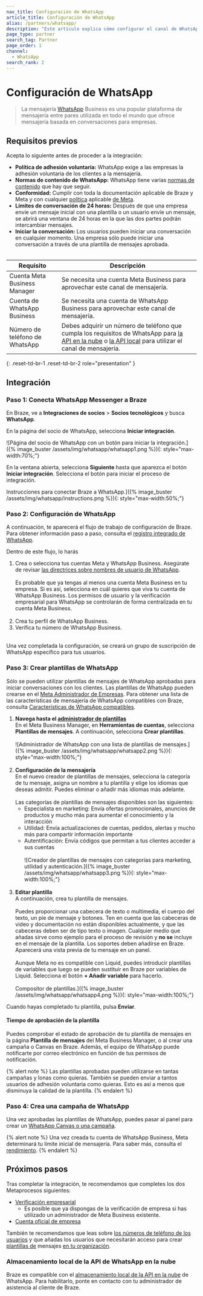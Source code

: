 ```yaml
---
nav_title: Configuración de WhatsApp
article_title: Configuración de WhatsApp
alias: /partners/whatsapp/
description: "Este artículo explica cómo configurar el canal de WhatsApp de Braze, incluidos los requisitos previos y los siguientes pasos sugeridos."
page_type: partner
search_tag: Partner
page_order: 1
channel:
  - WhatsApp
search_rank: 2
---
```


# Configuración de WhatsApp

> La mensajería [WhatsApp](https://www.whatsapp.com/) Business es una popular plataforma de mensajería entre pares utilizada en todo el mundo que ofrece mensajería basada en conversaciones para empresas.	

## Requisitos previos

Acepta lo siguiente antes de proceder a la integración:

- **Política de adhesión voluntaria:** WhatsApp exige a las empresas la adhesión voluntaria de los clientes a la mensajería.
- **Normas de contenido de WhatsApp:** WhatsApp tiene varias [normas de contenido](https://www.whatsapp.com/legal/commerce-policy?l=en) que hay que seguir.
- **Conformidad:** Cumplir con toda la documentación aplicable de Braze y Meta y con cualquier [política](https://www.whatsapp.com/legal/?lang=en) aplicable [de Meta](https://www.whatsapp.com/legal/?lang=en).
- **Límites de conversación de 24 horas:** Después de que una empresa envíe un mensaje inicial con una plantilla o un usuario envíe un mensaje, se abrirá una ventana de 24 horas en la que las dos partes podrán intercambiar mensajes. 
- **Iniciar la conversación:** Los usuarios pueden iniciar una conversación en cualquier momento. Una empresa sólo puede iniciar una conversación a través de una plantilla de mensajes aprobada.
<br><br>

| Requisito| Descripción|
| ---| --- |
| Cuenta Meta Business Manager | Se necesita una cuenta Meta Business para aprovechar este canal de mensajería. |
| Cuenta de WhatsApp Business | Se necesita una cuenta de WhatsApp Business para aprovechar este canal de mensajería. |
| Número de teléfono de WhatsApp | Debes adquirir un número de teléfono que cumpla los requisitos de WhatsApp para [la API en la nube](https://developers.facebook.com/docs/whatsapp/cloud-api/phone-numbers) o [la API local](https://developers.facebook.com/docs/whatsapp/on-premises/phone-numbers) para utilizar el canal de mensajería.  | 
{: .reset-td-br-1 .reset-td-br-2 role="presentation" }

## Integración

### Paso 1: Conecta WhatsApp Messenger a Braze

En Braze, ve a **Integraciones de socios** > **Socios tecnológicos** y busca **WhatsApp**.

En la página del socio de WhatsApp, selecciona **Iniciar integración**.

\![Página del socio de WhatsApp con un botón para iniciar la integración.]({% image_buster /assets/img/whatsapp/whatsapp1.png %}){: style="max-width:70%;"}

En la ventana abierta, selecciona **Siguiente** hasta que aparezca el botón **Iniciar integración**. Selecciona el botón para iniciar el proceso de integración.

Instrucciones para conectar Braze a WhatsApp.]({% image_buster /assets/img/whatsapp/instructions.png %}){: style="max-width:50%;"}

### Paso 2: Configuración de WhatsApp

A continuación, te aparecerá el flujo de trabajo de configuración de Braze. Para obtener información paso a paso, consulta el [registro integrado de WhatsApp]({{site.baseurl}}/user_guide/message_building_by_channel/whatsapp/overview/embedded_signup/). 

Dentro de este flujo, lo harás
1. Crea o selecciona tus cuentas Meta y WhatsApp Business. Asegúrate de revisar [las directrices sobre nombres de usuario de WhatsApp](https://www.facebook.com/business/help/757569725593362). <br><br>Es probable que ya tengas al menos una cuenta Meta Business en tu empresa. Si es así, selecciona en cuál quieres que viva tu cuenta de WhatsApp Business. Los permisos de usuario y la verificación empresarial para WhatsApp se controlarán de forma centralizada en tu cuenta Meta Business.<br><br>
2. Crea tu perfil de WhatsApp Business.
3. Verifica tu número de WhatsApp Business.<br><br>

Una vez completada la configuración, se creará un grupo de suscripción de WhatsApp específico para tus usuarios.

### Paso 3: Crear plantillas de WhatsApp

Sólo se pueden utilizar plantillas de mensajes de WhatsApp aprobadas para iniciar conversaciones con los clientes. Las plantillas de WhatsApp pueden crearse en el [Meta Administrador de Empresas](https://www.facebook.com/business/help/2055875911147364?id=2129163877102343). Para obtener una lista de las características de mensajería de WhatsApp compatibles con Braze, consulta [Características de WhatsApp compatibles]({{site.baseurl}}/user_guide/message_building_by_channel/whatsapp/whatsapp_campaign/create#supported-whatsapp-features).

1. **Navega hasta el [administrador de plantillas](https://business.facebook.com/wa/manage/message-templates)**<br>
En el Meta Business Manager, en **Herramientas de cuentas**, selecciona **Plantillas de mensajes**.
A continuación, selecciona **Crear plantillas**.<br><br>\![Administrador de WhatsApp con una lista de plantillas de mensajes.]({% image_buster /assets/img/whatsapp/whatsapp2.png %}){: style="max-width:100%;"}<br><br>
2. **Configuración de la mensajería**<br>
En el nuevo creador de plantillas de mensajes, selecciona la categoría de tu mensaje, asigna un nombre a tu plantilla y elige los idiomas que deseas admitir. Puedes eliminar o añadir más idiomas más adelante.<br><br> 
	Las categorías de plantillas de mensajes disponibles son las siguientes:
	- Especialista en marketing: Envía ofertas promocionales, anuncios de productos y mucho más para aumentar el conocimiento y la interacción
	- Utilidad: Envía actualizaciones de cuentas, pedidos, alertas y mucho más para compartir información importante
	- Autentificación: Envía códigos que permitan a tus clientes acceder a sus cuentas<br><br> 
	\![Creador de plantillas de mensajes con categorías para marketing, utilidad y autenticación.]({% image_buster /assets/img/whatsapp/whatsapp3.png %}){: style="max-width:100%;"}<br><br>
3. **Editar plantilla**<br>
A continuación, crea tu plantilla de mensajes. <br><br>Puedes proporcionar una cabecera de texto o multimedia, el cuerpo del texto, un pie de mensaje y botones. Ten en cuenta que las cabeceras de video y documentación no están disponibles actualmente, y que las cabeceras deben ser de tipo texto o imagen. Cualquier medio que añadas sirve como ejemplo para el proceso de revisión y **no se** incluye en el mensaje de la plantilla. Los soportes deben añadirse en Braze. Aparecerá una vista previa de tu mensaje en un panel. <br><br>Aunque Meta no es compatible con Liquid, puedes introducir plantillas de variables que luego se pueden sustituir en Braze por variables de Liquid. Selecciona el botón **\+ Añadir variable** para hacerlo.<br><br>Compositor de plantillas.]({% image_buster /assets/img/whatsapp/whatsapp4.png %}){: style="max-width:100%;"}

Cuando hayas completado tu plantilla, pulsa **Enviar**. 

#### Tiempo de aprobación de la plantilla

Puedes comprobar el estado de aprobación de tu plantilla de mensajes en la página **Plantilla de mensajes** del Meta Business Manager, o al crear una campaña o Canvas en Braze. Además, el equipo de WhatsApp puede notificarte por correo electrónico en función de tus permisos de notificación. 

{% alert note %}
Las plantillas aprobadas pueden utilizarse en tantas campañas y lonas como quieras. También se pueden enviar a tantos usuarios de adhesión voluntaria como quieras. Esto es así a menos que disminuya la calidad de la plantilla.
{% endalert %}

### Paso 4: Crea una campaña de WhatsApp

Una vez aprobadas las plantillas de WhatsApp, puedes pasar al panel para crear un [WhatsApp Canvas o una campaña]({{site.baseurl}}/user_guide/message_building_by_channel/whatsapp/whatsapp_campaign/create/). 

{% alert note %}
Una vez creada tu cuenta de WhatsApp Business, Meta determinará tu límite inicial de mensajería. Para saber más, consulta el [rendimiento]({{site.baseurl}}/user_guide/message_building_by_channel/sms/phone_numbers/10dlc/#throughput).
{% endalert %}

## Próximos pasos

Tras completar la integración, te recomendamos que completes los dos Metaprocesos siguientes:
- [Verificación empresarial](https://www.facebook.com/business/help/2058515294227817?id=180505742745347)
	- Es posible que ya dispongas de la verificación de empresa si has utilizado un administrador de Meta Business existente. 
- [Cuenta oficial de empresa](https://www.facebook.com/business/help/604726921052590?ref=search_new_0)

También te recomendamos que leas sobre [los números de teléfono de los usuarios]({{site.baseurl}}/user_guide/message_building_by_channel/whatsapp/user_phone_numbers/) y que añadas los usuarios que necesitarán acceso para crear [plantillas de](https://www.facebook.com/business/help/2169003770027706?id=2190812977867143) mensajes [en tu organización](https://www.facebook.com/business/help/2169003770027706?id=2190812977867143).

### Almacenamiento local de la API de WhatsApp en la nube

Braze es compatible con el [almacenamiento local de la API en la nube](https://developers.facebook.com/docs/whatsapp/cloud-api/overview/local-storage?content_id=ka6F9gESPqhQpm5) de WhatsApp. Para habilitarlo, ponte en contacto con tu administrador de asistencia al cliente de Braze.

